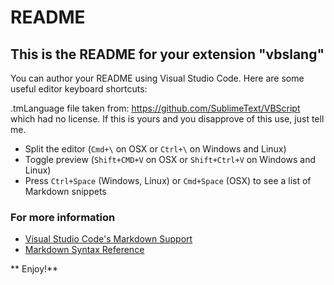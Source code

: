 # README
## This is the README for your extension "vbslang" 
You can author your README using Visual Studio Code.  Here are some useful editor keyboard shortcuts:

.tmLanguage file taken from: https://github.com/SublimeText/VBScript which had no license. If this is yours and you disapprove of this use, just tell me.

* Split the editor (`Cmd+\` on OSX or `Ctrl+\` on Windows and Linux)
* Toggle preview (`Shift+CMD+V` on OSX or `Shift+Ctrl+V` on Windows and Linux)
* Press `Ctrl+Space` (Windows, Linux) or `Cmd+Space` (OSX) to see a list of Markdown snippets

### For more information
* [Visual Studio Code's Markdown Support](http://code.visualstudio.com/docs/languages/markdown)
* [Markdown Syntax Reference](https://help.github.com/articles/markdown-basics/)

** Enjoy!**
